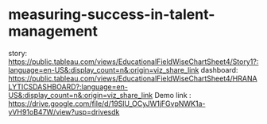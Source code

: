 # measuring-success-in-talent-management
story: https://public.tableau.com/views/EducationalFieldWiseChartSheet4/Story1?:language=en-US&:display_count=n&:origin=viz_share_link
dashboard: https://public.tableau.com/views/EducationalFieldWiseChartSheet4/HRANALYTICSDASHBOARD?:language=en-US&:display_count=n&:origin=viz_share_link
Demo link : https://drive.google.com/file/d/19SlU_OCyJW1jFGvpNWK1a-yVH91oB47W/view?usp=drivesdk
